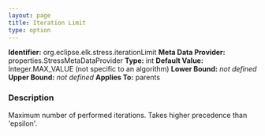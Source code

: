 ```yaml
---
layout: page
title: Iteration Limit
type: option
---
```


**Identifier:** org.eclipse.elk.stress.iterationLimit
**Meta Data Provider:** properties.StressMetaDataProvider
**Type:** int
**Default Value:**  Integer.MAX_VALUE  (not specific to an algorithm)
**Lower Bound:** *not defined*
**Upper Bound:** *not defined*
**Applies To:** parents

### Description
Maximum number of performed iterations. Takes higher precedence than 'epsilon'.


